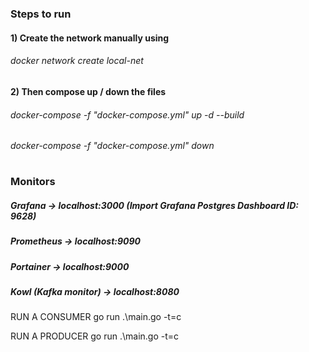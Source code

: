 #
### Steps to run
#### 1) Create the network manually using
###### docker network create local-net
#### 2) Then compose up / down the files
###### docker-compose -f "docker-compose.yml" up -d --build
###### docker-compose -f "docker-compose.yml" down
#
### Monitors
##### Grafana ->  localhost:3000 (Import Grafana Postgres Dashboard ID: 9628)
##### Prometheus -> localhost:9090
##### Portainer -> localhost:9000
##### Kowl (Kafka monitor) -> localhost:8080


RUN A CONSUMER
go run .\main.go -t=c

RUN A PRODUCER
go run .\main.go -t=c